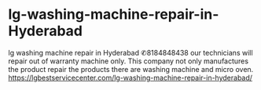 # lg-washing-machine-repair-in-Hyderabad
lg washing machine repair in Hyderabad ✆8184848438 our technicians will repair out of warranty machine only. This company not only manufactures the product repair the products there are washing machine and micro oven. https://lgbestservicecenter.com/lg-washing-machine-repair-in-hyderabad/
